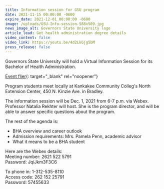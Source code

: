 ```yaml
---
title: Information session for GSU program
date: 2021-11-15 00:00:00 -0600
expire_date: 2021-12-01 00:00:00 -0600
image: /uploads/GSU-Info-session-588x509.jpg
news_image_alt: Governors State University logo
article_lead: Get health administration degree details
video_content: false
video_link: https://youtu.be/4d2LkGjg5bM
press_release: false
---
```

Governors State University will hold a Virtual Information Session for its Bachelor of Health Administration.

[Event flier](/GSU-Bach-Health-Virtual-InformationSession-December2021.pdf){: target="_blank" rel="noopener"}

Program students meet locally at Kankakee Community Colleg's North Extension Center, 450 N. Kinzie Ave. in Bradley.

The information session will be Dec. 1, 2021 from 6-7 p.m. via Webex. Professor Natalia Rekhter will host. She is the program director, and will be able to answer specific questions about the program.

The rest of the agenda is:

* BHA overview and career outlook
* Admission requirements: Mrs. Pamela Penn, academic advisor
* What it means to be a BHA student

Here are the Webex details:<br>Meeting number: 2621 522 5791<br>Password: JqiJkm3F3C6

To phone in: 1-312-535-8110<br>Access code: 262 152 25791<br>Password: 57455633
